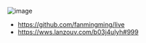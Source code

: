 ![image](https://mirror.ghproxy.com/https://raw.githubusercontent.com/owen2000wy/owentv/main/%E6%96%AD%E6%A1%A5%E7%83%9F%E9%9B%A8%E6%AE%87Owen%E5%BE%AE%E4%BF%A1%E5%85%AC%E4%BC%97%E5%8F%B7.png)

-   https://github.com/fanmingming/live
-   https://wws.lanzouv.com/b03j4ulyh#999
